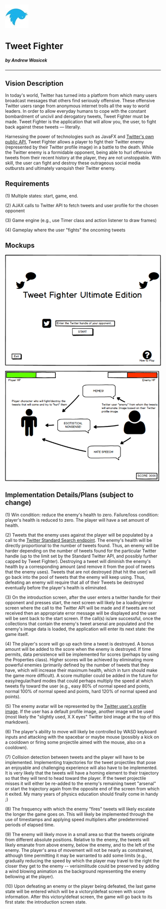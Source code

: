 ![bird](https://github.com/awasicek/TweetFighter/blob/master/twitter_bird_xx.jpg?raw=true)
# Tweet Fighter

##### by Andrew Wasicek

-----------

## Vision Description

In today's world, Twitter has turned into a platform from which many users broadcast messages that others find seriously offensive.   These offensive Twitter users range from anonymous internet trolls all the way to world leaders.  In order to allow everyday humans to cope with the constant bombardment of uncivil and derogatory tweets, Tweet Fighter must be made.  Tweet Fighter is the application that will allow you, the user, to fight back against these tweets — literally.  

Harnessing the power of technologies such as JavaFX and [Twitter's own public API](https://developer.twitter.com/en/docs.html), Tweet Fighter allows a player to fight their Twitter enemy (represented by their Twitter profile image) in a battle to the death.  While the Twitter enemy is a formidable opponent, being able to hurl offensive tweets from their recent history at the player, they are not unstoppable.  With skill, the user can fight and destroy these outrageous social media outbursts and ultimately vanquish their Twitter enemy.  

## Requirements

(1) Multiple states: start, game, end.

(2) AJAX calls to Twitter API to fetch tweets and user profile for the chosen opponent

(3) Game engine (e.g., use Timer class and action listener to draw frames)

(4) Gameplay where the user "fights" the oncoming tweets

## Mockups

![intro screen](https://github.com/awasicek/TweetFighter/blob/master/Tweet%20Fighter%20Mockup%20-%20Intro%20Screen.png?raw=true)

![battle screen](https://github.com/awasicek/TweetFighter/blob/master/Tweet%20Fighter%20Mockup%20-%20Battle%20Screen.png?raw=true)

## Implementation Details/Plans (subject to change)

(1) Win condition: reduce the enemy's health to zero.  Failure/loss condition: player's health is reduced to zero.  The player will have a set amount of health.

(2) Tweets that the enemy uses against the player will be populated by a call to the [Twitter Standard Search endpoint](https://developer.twitter.com/en/docs/tweets/search/api-reference/get-search-tweets.html).  The enemy's health will be directly proportional to the number of tweets found.  Thus, an enemy will be harder depending on the number of tweets found for the particular Twitter handle (up to the limit set by the Standard Twitter API, and possibly further capped by Tweet Fighter).  Destroying a tweet will diminish the enemy's health by a corresponding amount (and remove it from the pool of tweets that the enemy uses). Tweets that are not destroyed (that hit the user) will go back into the pool of tweets that the enemy will keep using. Thus, defeating an enemy will require that all of their Tweets be destroyed eventually before the player's health is eliminated.

(3) On the introduction screen, after the user enters a twitter handle for their opponent and presses start, the next screen will likely be a loading/error screen where the call to the Twitter API will be made and if tweets are not received then an appropriate error message will be displayed and the user will be sent back to the start screen.  If the call(s) is/are successful, once the collections that contain the enemy's tweet arsenal are populated and the enemy's image data is loaded, the application will enter its next state: the game itself.

(4) The player's score will go up each time a tweet is destroyed. A bonus amount will be added to the score when the enemy is destroyed.  If time permits, data persistence will be implemented for scores (perhaps by using the Properties class). Higher scores will be achieved by eliminating more powerful enemies (primarily defined by the number of tweets that they have, which will increase their maximum health, which in turn should make the game more difficult).  A score multiplier could be added in the future for easy/regular/hard modes that could perhaps multiply the speed at which tweets fly toward the user (e.g., easy 80% of normal speed and points, normal 100% of normal speed and points, hard 120% of normal speed and points).

(5) The enemy avatar will be represented by the [Twitter user's profile image](https://developer.twitter.com/en/docs/accounts-and-users/user-profile-images-and-banners).  If the user has a default profile image, another image will be used (most likely the "slightly used, X X eyes" Twitter bird image at the top of this markdown).

(6) The player's ability to move will likely be controlled by WASD keyboard inputs and attacking with the spacebar or maybe mouse (possibly a kick on a cooldown or firing some projectile aimed with the mouse, also on a cooldown).

(7) Collision detection between tweets and the player will have to be implemented.  Implementing trajectories for the tweet projectiles that pose an enjoyable and challenging experience will also have to be implemented.  It is very likely that the tweets will have a homing element to their trajectory so that they will tend to head toward the player.  If the tweet projectile misses it will either be re-added to the enemy's remaining tweet "arsenal" or start the trajectory again from the opposite end of the screen from which it exited.  My many years of physics education should finally come in handy ;)

(8) The frequency with which the enemy "fires" tweets will likely escalate the longer the game goes on.  This will likely be implemented through the use of timestamps and applying speed multipliers after predetermined periods of elapsed time.

(9) The enemy will likely move in a small area so that the tweets originate from different absolute positions.  Relative to the enemy, the tweets will likely emanate from above enemy, below the enemy, and to the left of the enemy. The player's area of movement will not be nearly as constrained, although time permitting it may be warranted to add some limits (e.g., gradually reducing the speed by which the player may travel to the right the closer they get to the enemy -- verisimilitude could be preserved by adding a wind blowing animation as the background representing the enemy bellowing at the player).

(10) Upon defeating an enemy or the player being defeated, the last game state will be entered which will be a victory/defeat screen with score information.  After this victory/defeat screen, the game will go back to its first state: the introduction screen state.
